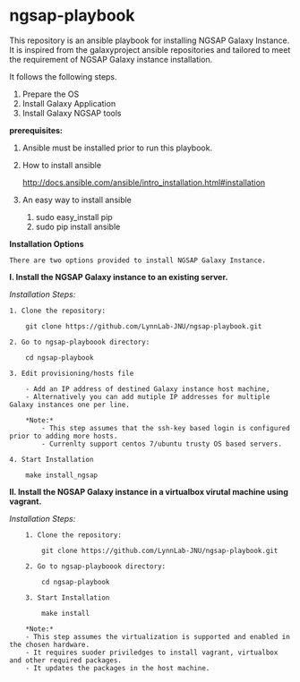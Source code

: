# ngsap-playbook
This repository is an ansible playbook for installing NGSAP Galaxy Instance. It is inspired from the galaxyproject ansible repositories and tailored to meet the requirement of NGSAP Galaxy instance installation.


It follows the following steps.

1. Prepare the OS
2. Install Galaxy Application
3. Install Galaxy NGSAP tools


**prerequisites:**

1. Ansible must be installed prior to run this playbook.

2. How to install ansible
	
	http://docs.ansible.com/ansible/intro_installation.html#installation 

3. An easy way to install ansible
	1. sudo easy_install pip
	2. sudo pip install ansible 


**Installation Options**

	There are two options provided to install NGSAP Galaxy Instance. 

**I. Install the NGSAP Galaxy instance to an existing server.**


*Installation Steps:*
	
```	
1. Clone the repository: 

	git clone https://github.com/LynnLab-JNU/ngsap-playbook.git 

2. Go to ngsap-playboook directory:

	cd ngsap-playbook

3. Edit provisioning/hosts file 

	- Add an IP address of destined Galaxy instance host machine,
	- Alternatively you can add mutiple IP addresses for multiple Galaxy instances one per line.

	*Note:*
        - This step assumes that the ssh-key based login is configured prior to adding more hosts.
        - Currenlty support centos 7/ubuntu trusty OS based servers.

4. Start Installation

	make install_ngsap
```

**II. Install the NGSAP Galaxy instance in a virtualbox virutal machine using vagrant.**


*Installation Steps:*

```
	1. Clone the repository:  

		git clone https://github.com/LynnLab-JNU/ngsap-playbook.git

	2. Go to ngsap-playboook directory:

		cd ngsap-playbook

	3. Start Installation

		make install

	*Note:*
	- This step assumes the virtualization is supported and enabled in the chosen hardware.
	- It requires suoder priviledges to install vagrant, virtualbox and other required packages.
	- It updates the packages in the host machine.
```
